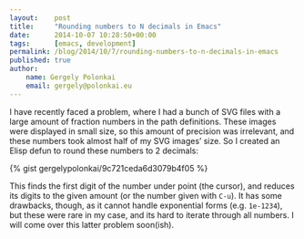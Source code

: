 ```yaml
---
layout:    post
title:     "Rounding numbers to N decimals in Emacs"
date:      2014-10-07 10:28:50+00:00
tags:      [emacs, development]
permalink: /blog/2014/10/7/rounding-numbers-to-n-decimals-in-emacs
published: true
author:
    name: Gergely Polonkai
    email: gergely@polonkai.eu
---
```


I have recently faced a problem, where I had a bunch of SVG files with a
large amount of fraction numbers in the path definitions. These images were
displayed in small size, so this amount of precision was irrelevant, and
these numbers took almost half of my SVG images’ size. So I created an
Elisp defun to round these numbers to 2 decimals:

{% gist gergelypolonkai/9c721ceda6d3079b4f05 %}

This finds the first digit of the number under point (the cursor), and
reduces its digits to the given amount (or the number given with `C-u`). It
has some drawbacks, though, as it cannot handle exponential forms (e.g.
`1e-1234`), but these were rare in my case, and its hard to iterate through
all numbers. I will come over this latter problem soon(ish).
